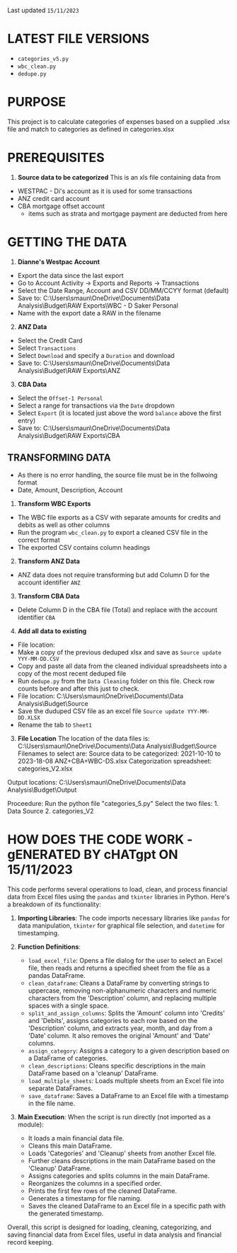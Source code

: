Last updated `15/11/2023`
# LATEST FILE VERSIONS
- `categories_v5.py`
- `wbc_clean.py`
- `dedupe.py`

# PURPOSE
This project is to calculate categories of expenses based on a supplied .xlsx file and match to categories as defined in categories.xlsx

# PREREQUISITES
1. **Source data to be categorized**
This is an xls file containing data from
- WESTPAC - Di's account as it is used for some transactions
- ANZ credit card account
- CBA mortgage offset account
    - items such as strata and mortgage payment are deducted from here

# GETTING THE DATA
1. **Dianne's Westpac Account**
- Export the data since the last export
- Go to Account Activity -> Exports and Reports -> Transactions
- Select the Date Range, Account and CSV DD/MM/CCYY format (default)
- Save to: C:\Users\smaun\OneDrive\Documents\Data Analysis\Budget\RAW Exports\WBC - D Saker Personal
- Name with the export date a RAW in the filename
2. **ANZ Data**
- Select the Credit Card
- Select `Transactions`
- Select `Download` and specify a `Duration` and download
- Save to: C:\Users\smaun\OneDrive\Documents\Data Analysis\Budget\RAW Exports\ANZ
3. **CBA Data**
- Select the `Offset-1 Personal`
- Select a range for transactions via the `Date` dropdown
- Select `Export` (it is located just above the word `balance` above the first entry)
- Save to: C:\Users\smaun\OneDrive\Documents\Data Analysis\Budget\RAW Exports\CBA

## TRANSFORMING DATA ##
- As there is no error handling, the source file must be in the follwoing format
- Date, Amount, Description, Account

1. **Transform WBC Exports**
- The WBC file exports as a CSV with separate amounts for credits and debits as well as other columns
- Run the program `wbc_clean.py` to export a cleaned CSV file in the correct format
- The exported CSV contains column headings

2. **Transform ANZ Data**
- ANZ data does not require transforming but add Column D for the account identifier `ANZ`

3. **Transform CBA Data**
- Delete Column D in the CBA file (Total) and replace with the account identifier `CBA`

4. **Add all data to existing**
- File location:  
- Make a copy of the previous deduped xlsx and save as `Source update YYY-MM-DD.CSV`
- Copy and paste all data from the cleaned individual spreadsheets into a copy of the most recent deduped file
- Run `dedupe.py` from the `Data Cleaning` folder on this file. Check row counts before and after this just to check.
- File location:  C:\Users\smaun\OneDrive\Documents\Data Analysis\Budget\Source
- Save the duduped CSV file as an excel file `Source update YYY-MM-DD.XLSX`
- Rename the tab to `Sheet1`



3. **File Location**
The location of the data files is:  C:\Users\smaun\OneDrive\Documents\Data Analysis\Budget\Source
Filenames to select are:
    Source data to be categorized:    2021-10-10 to 2023-18-08 ANZ+CBA+WBC-DS.xlsx
    Categorization spreadsheet:     categories_V2.xlsx

Output locations:                   C:\Users\smaun\OneDrive\Documents\Data Analysis\Budget\Output







Proceedure:
Run the python file "categories_5.py"
Select the two files:
    1. Data Source
    2. categories_V2

# HOW DOES THE CODE WORK - gENERATED BY cHATgpt ON 15/11/2023
This code performs several operations to load, clean, and process financial data from Excel files using the `pandas` and `tkinter` libraries in Python. Here's a breakdown of its functionality:

1. **Importing Libraries**: The code imports necessary libraries like `pandas` for data manipulation, `tkinter` for graphical file selection, and `datetime` for timestamping.

2. **Function Definitions**:
    - `load_excel_file`: Opens a file dialog for the user to select an Excel file, then reads and returns a specified sheet from the file as a pandas DataFrame.
    - `clean_dataframe`: Cleans a DataFrame by converting strings to uppercase, removing non-alphanumeric characters and numeric characters from the 'Description' column, and replacing multiple spaces with a single space.
    - `split_and_assign_columns`: Splits the 'Amount' column into 'Credits' and 'Debits', assigns categories to each row based on the 'Description' column, and extracts year, month, and day from a 'Date' column. It also removes the original 'Amount' and 'Date' columns.
    - `assign_category`: Assigns a category to a given description based on a DataFrame of categories.
    - `clean_descriptions`: Cleans specific descriptions in the main DataFrame based on a 'cleanup' DataFrame.
    - `load_multiple_sheets`: Loads multiple sheets from an Excel file into separate DataFrames.
    - `save_dataframe`: Saves a DataFrame to an Excel file with a timestamp in the file name.

3. **Main Execution**: When the script is run directly (not imported as a module):
    - It loads a main financial data file.
    - Cleans this main DataFrame.
    - Loads 'Categories' and 'Cleanup' sheets from another Excel file.
    - Further cleans descriptions in the main DataFrame based on the 'Cleanup' DataFrame.
    - Assigns categories and splits columns in the main DataFrame.
    - Reorganizes the columns in a specified order.
    - Prints the first few rows of the cleaned DataFrame.
    - Generates a timestamp for file naming.
    - Saves the cleaned DataFrame to an Excel file in a specific path with the generated timestamp.

Overall, this script is designed for loading, cleaning, categorizing, and saving financial data from Excel files, useful in data analysis and financial record keeping.